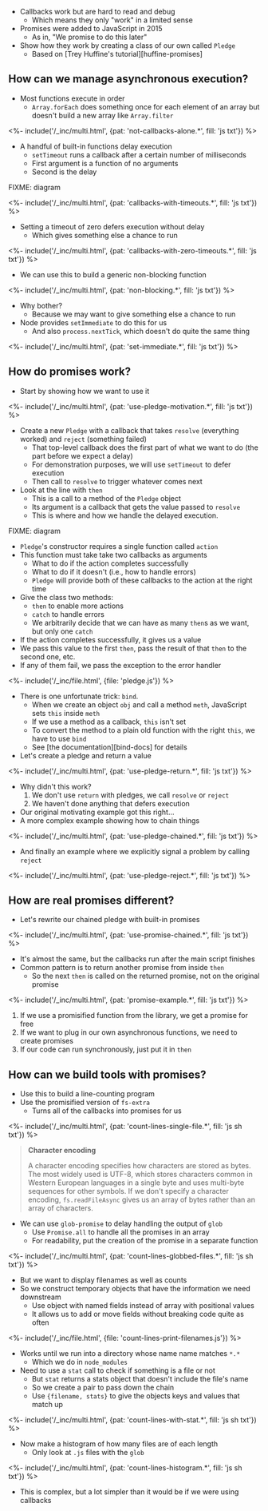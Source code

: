 ---
---

-   Callbacks work but are hard to read and debug
    -   Which means they only "work" in a limited sense
-   Promises were added to JavaScript in 2015
    -   As in, "We promise to do this later"
-   Show how they work by creating a <g key="class">class</g> of our own called `Pledge`
    -   Based on [Trey Huffine's tutorial][huffine-promises]

## How can we manage asynchronous execution?

-   Most functions execute in order
    -   `Array.forEach` does something once for each element of an array but doesn't build a new array like `Array.filter`

<%- include('/_inc/multi.html', {pat: 'not-callbacks-alone.*', fill: 'js txt'}) %>

-   A handful of built-in functions delay execution
    -   `setTimeout` runs a callback after a certain number of milliseconds
    -   First argument is a function of no arguments
    -   Second is the delay

FIXME: diagram

<%- include('/_inc/multi.html', {pat: 'callbacks-with-timeouts.*', fill: 'js txt'}) %>

-   Setting a timeout of zero defers execution without delay
    -   Which gives something else a chance to run

<%- include('/_inc/multi.html', {pat: 'callbacks-with-zero-timeouts.*', fill: 'js txt'}) %>

-   We can use this to build a generic <g key="non_blocking_execution">non-blocking function</g>

<%- include('/_inc/multi.html', {pat: 'non-blocking.*', fill: 'js txt'}) %>

-   Why bother?
    -   Because we may want to give something else a chance to run
-   Node provides `setImmediate` to do this for us
    -   And also `process.nextTick`, which doesn't do quite the same thing

<%- include('/_inc/multi.html', {pat: 'set-immediate.*', fill: 'js txt'}) %>

## How do promises work?

-   Start by showing how we want to use it

<%- include('/_inc/multi.html', {pat: 'use-pledge-motivation.*', fill: 'js txt'}) %>

-   Create a new `Pledge` with a callback that takes `resolve` (everything worked) and `reject` (something failed)
    -   That top-level callback does the first part of what we want to do (the part before we expect a delay)
    -   For demonstration purposes, we will use `setTimeout` to defer execution
    -   Then call to `resolve` to trigger whatever comes next
-   Look at the line with `then`
    -   This is a call to a <g key="method">method</g> of the `Pledge` object
    -   Its argument is a callback that gets the value passed to `resolve`
    -   This is where and how we handle the delayed execution.

FIXME: diagram

-   `Pledge`'s <g key="constructor">constructor</g> requires a single function called `action`
-   This function must take take two callbacks as arguments
    -   What to do if the action completes successfully
    -   What to do if it doesn't (i.e., how to handle errors)
    -   `Pledge` will provide both of these callbacks to the action at the right time
-   Give the class two methods:
    -   `then` to enable more actions
    -   `catch` to handle errors
    -   We arbitrarily decide that we can have as many `then`s as we want, but only one `catch`
-   If the action completes successfully, it gives us a value
-   We pass this value to the first `then`, pass the result of that `then` to the second one, etc.
-   If any of them fail, we pass the <g key="exception">exception</g> to the error handler

<%- include('/_inc/file.html', {file: 'pledge.js'}) %>

-   There is one unfortunate trick: `bind`.
    -   When we create an object `obj` and call a method `meth`, JavaScript sets `this` inside `meth`
    -   If we use a method as a callback, `this` isn't set
    -   To convert the method to a plain old function with the right `this`, we have to use `bind`
    -   See [the documentation][bind-docs] for details
-   Let's create a pledge and return a value

<%- include('/_inc/multi.html', {pat: 'use-pledge-return.*', fill: 'js txt'}) %>

-   Why didn't this work?
    1.  We don't use `return` with pledges, we call `resolve` or `reject`
    2.  We haven't done anything that defers execution
-   Our original motivating example got this right…
-   A more complex example showing how to chain things

<%- include('/_inc/multi.html', {pat: 'use-pledge-chained.*', fill: 'js txt'}) %>

-   And finally an example where we explicitly signal a problem by calling `reject`

<%- include('/_inc/multi.html', {pat: 'use-pledge-reject.*', fill: 'js txt'}) %>

## How are real promises different?

-   Let's rewrite our chained pledge with built-in promises

<%- include('/_inc/multi.html', {pat: 'use-promise-chained.*', fill: 'js txt'}) %>

-   It's almost the same, but the callbacks run after the main script finishes
-   Common pattern is to return another promise from inside `then`
    -   So the next `then` is called on the returned promise, not on the original promise

<%- include('/_inc/multi.html', {pat: 'promise-example.*', fill: 'js txt'}) %>

1.  If we use a promisified function from the library, we get a promise for free
2.  If we want to plug in our own asynchronous functions, we need to create promises
3.  If our code can run synchronously, just put it in `then`

## How can we build tools with promises?

-   Use this to build a line-counting program
-   Use the <g key="promisification">promisified</g> version of `fs-extra`
    -   Turns all of the callbacks into promises for us

<%- include('/_inc/multi.html', {pat: 'count-lines-single-file.*', fill: 'js sh txt'}) %>

> **Character encoding**
>
> A <g key="character_encoding">character encoding</g> specifies how characters are stored as bytes.
> The most widely used is <g key="utf_8">UTF-8</g>,
> which stores characters common in Western European languages in a single byte
> and uses multi-byte sequences for other symbols.
> If we don't specify a character encoding,
> `fs.readFileAsync` gives us an array of bytes rather than an array of characters.

-   We can use `glob-promise` to delay handling the output of `glob`
    -   Use `Promise.all` to handle all the promises in an array
    -   For readability, put the creation of the promise in a separate function

<%- include('/_inc/multi.html', {pat: 'count-lines-globbed-files.*', fill: 'js sh txt'}) %>

-   But we want to display filenames as well as counts
-   So we construct temporary objects that have the information we need downstream
    -   Use object with named fields instead of array with positional values
    -   It allows us to add or move fields without breaking code quite as often

<%- include('/_inc/file.html', {file: 'count-lines-print-filenames.js'}) %>

-   Works until we run into a directory whose name name matches `*.*`
    -   Which we do in `node_modules`
-   Need to use a `stat` call to check if something is a file or not
    -   But `stat` returns a stats object that doesn't include the file's name
    -   So we create a pair to pass down the chain
    -   Use `{filename, stats}` to give the objects keys and values that match up

<%- include('/_inc/multi.html', {pat: 'count-lines-with-stat.*', fill: 'js sh txt'}) %>

-   Now make a histogram of how many files are of each length
    -   Only look at `.js` files with the `glob`

<%- include('/_inc/multi.html', {pat: 'count-lines-histogram.*', fill: 'js sh txt'}) %>

-   This is complex, but a lot simpler than it would be if we were using callbacks
